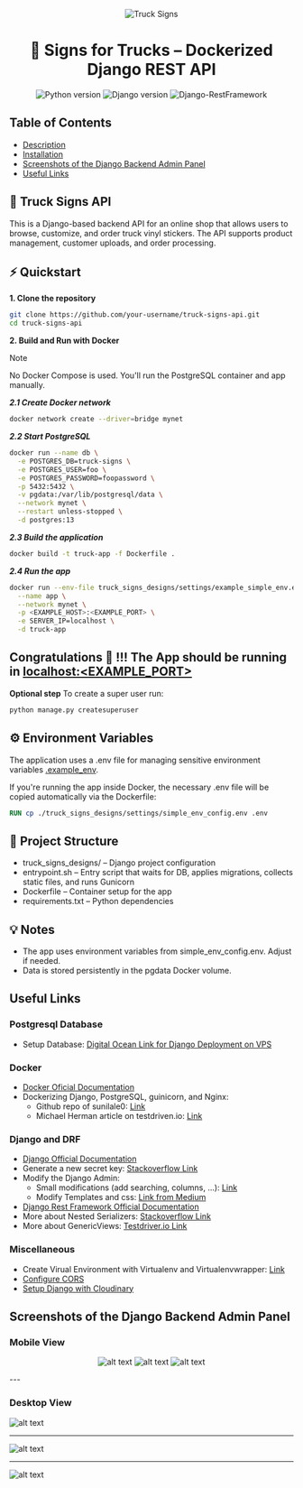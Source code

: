 <div align="center">

![Truck Signs](./screenshots/Truck_Signs_logo.png)

# 🚛 Signs for Trucks – Dockerized Django REST API

![Python version](https://img.shields.io/badge/Pythn-3.8.10-4c566a?logo=python&&longCache=true&logoColor=white&colorB=pink&style=flat-square&colorA=4c566a) ![Django version](https://img.shields.io/badge/Django-2.2.8-4c566a?logo=django&&longCache=truelogoColor=white&colorB=pink&style=flat-square&colorA=4c566a) ![Django-RestFramework](https://img.shields.io/badge/Django_Rest_Framework-3.12.4-red.svg?longCache=true&style=flat-square&logo=django&logoColor=white&colorA=4c566a&colorB=pink)


</div>

## Table of Contents
* [Description](#description)
* [Installation](#installation)
* [Screenshots of the Django Backend Admin Panel](#screenshots)
* [Useful Links](#useful_links)



## 🚛 Truck Signs API

This is a Django-based backend API for an online shop that allows users to browse, customize, and order truck vinyl stickers. The API supports product management, customer uploads, and order processing.


## ⚡ Quickstart
**1. Clone the repository**
``` bash
git clone https://github.com/your-username/truck-signs-api.git
cd truck-signs-api
```

**2. Build and Run with Docker**
> [!Note]
> No Docker Compose is used. You'll run the PostgreSQL container and app manually.

***2.1 Create Docker network***
``` bash
docker network create --driver=bridge mynet
```

***2.2 Start PostgreSQL***
``` bash
docker run --name db \
  -e POSTGRES_DB=truck-signs \
  -e POSTGRES_USER=foo \
  -e POSTGRES_PASSWORD=foopassword \
  -p 5432:5432 \
  -v pgdata:/var/lib/postgresql/data \
  --network mynet \
  --restart unless-stopped \
  -d postgres:13
```

***2.3 Build the application***
``` bash
docker build -t truck-app -f Dockerfile .
```

***2.4 Run the app***
``` bash
docker run --env-file truck_signs_designs/settings/example_simple_env.env \
  --name app \
  --network mynet \
  -p <EXAMPLE_HOST>:<EXAMPLE_PORT> \
  -e SERVER_IP=localhost \
  -d truck-app
```

## Congratulations 🎉 !!! The App should be running in [localhost:<EXAMPLE_PORT>](http://localhost:<4200>)
**Optional step** To create a super user run:
``` bash
python manage.py createsuperuser
```


## ⚙️ Environment Variables
The application uses a .env file for managing sensitive environment variables [.example_env](https://github.com/IshakAtes/baby-tools-shop/blob/main/.envExample).

If you're running the app inside Docker, the necessary .env file will be copied automatically via the Dockerfile:
``` dockerfile
RUN cp ./truck_signs_designs/settings/simple_env_config.env .env
```

## 📁 Project Structure
- truck_signs_designs/ – Django project configuration
- entrypoint.sh – Entry script that waits for DB, applies migrations, collects static files, and runs Gunicorn
- Dockerfile – Container setup for the app
- requirements.txt – Python dependencies

## 💡 Notes
- The app uses environment variables from simple_env_config.env. Adjust if needed.
- Data is stored persistently in the pgdata Docker volume.


<a name="useful_links"></a>
## Useful Links

### Postgresql Database
- Setup Database: [Digital Ocean Link for Django Deployment on VPS](https://www.digitalocean.com/community/tutorials/how-to-set-up-django-with-postgres-nginx-and-gunicorn-on-ubuntu-16-04)

### Docker
- [Docker Oficial Documentation](https://docs.docker.com/)
- Dockerizing Django, PostgreSQL, guinicorn, and Nginx:
    - Github repo of sunilale0: [Link](https://github.com/sunilale0/django-postgresql-gunicorn-nginx-dockerized/blob/master/README.md#nginx)
    - Michael Herman article on testdriven.io: [Link](https://testdriven.io/blog/dockerizing-django-with-postgres-gunicorn-and-nginx/)

### Django and DRF
- [Django Official Documentation](https://docs.djangoproject.com/en/4.0/)
- Generate a new secret key: [Stackoverflow Link](https://stackoverflow.com/questions/41298963/is-there-a-function-for-generating-settings-secret-key-in-django)
- Modify the Django Admin:
    - Small modifications (add searching, columns, ...): [Link](https://realpython.com/customize-django-admin-python/)
    - Modify Templates and css: [Link from Medium](https://medium.com/@brianmayrose/django-step-9-180d04a4152c)
- [Django Rest Framework Official Documentation](https://www.django-rest-framework.org/)
- More about Nested Serializers: [Stackoverflow Link](https://stackoverflow.com/questions/51182823/django-rest-framework-nested-serializers)
- More about GenericViews: [Testdriver.io Link](https://testdriven.io/blog/drf-views-part-2/)

### Miscellaneous
- Create Virual Environment with Virtualenv and Virtualenvwrapper: [Link](https://docs.python-guide.org/dev/virtualenvs/)
- [Configure CORS](https://www.stackhawk.com/blog/django-cors-guide/)
- [Setup Django with Cloudinary](https://cloudinary.com/documentation/django_integration)


<a name="screenshots"></a>

## Screenshots of the Django Backend Admin Panel

### Mobile View

<div align="center">

![alt text](./screenshots/Admin_Panel_View_Mobile.png)  ![alt text](./screenshots/Admin_Panel_View_Mobile_2.png) ![alt text](./screenshots/Admin_Panel_View_Mobile_3.png)

</div>
---

### Desktop View

![alt text](./screenshots/Admin_Panel_View.png)

---

![alt text](./screenshots/Admin_Panel_View_2.png)

---

![alt text](./screenshots/Admin_Panel_View_3.png)